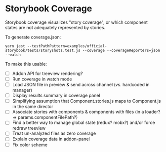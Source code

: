 # Storybook Coverage

Storybook coverage visualizes "story coverage", or which component states are not adequately represented by stories.

To generate coverage.json:

```
yarn jest --testPathPattern=examples/official-storybook/tests/storyshots.test.js --coverage --coverageReporters=json --watch
```

To make this usable:

- [ ] Addon API for treeview rendering?
- [ ] Run coverage in watch mode
- [ ] Load JSON file in preview & send across channel (vs. hardcoded in manager)
- [ ] Display results summary in coverage panel
- [ ] Simplifying assumption that Component.stories.js maps to Component.js in the same director
- [ ] Associate stories with components & components with files (in a loader? => params.componentFilePath?)
- [ ] Find a better way to manage global state (redux? mobx?) and/or force redraw treeview
- [ ] Treat un-analyzed files as zero coverage
- [ ] Explain coverage data in addon-panel
- [ ] Fix color scheme
